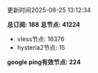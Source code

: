 更新时间2025-08-25 13:12:34

**总订阅: 188**
**总节点: 41224**
- vless节点: 16376
- hysteria2节点: 15

**google ping有效节点: 224**
